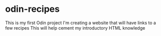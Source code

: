 # odin-recipes
This is my first Odin project
I'm creating a website that will have links to a few recipes
This will help cement my introductory HTML knowledge